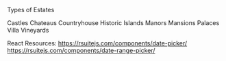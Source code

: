 Types of Estates

Castles
Chateaus
Countryhouse
Historic
Islands
Manors
Mansions
Palaces
Villa
Vineyards


React Resources:
https://rsuitejs.com/components/date-picker/
https://rsuitejs.com/components/date-range-picker/

